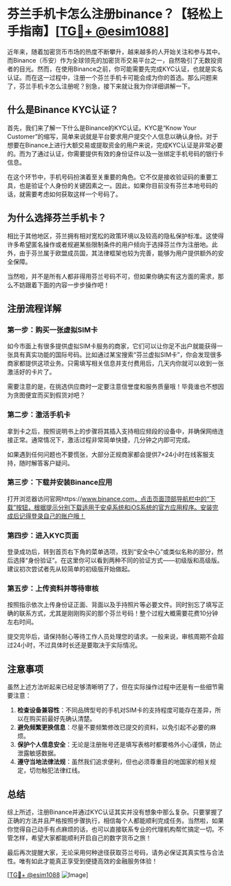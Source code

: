 # 芬兰手机卡怎么注册binance？【轻松上手指南】[[TG💪+ @esim1088](https://t.me/s/esim1088)]

近年来，随着加密货币市场的热度不断攀升，越来越多的人开始关注和参与其中。而Binance（币安）作为全球领先的加密货币交易平台之一，自然吸引了无数投资者的目光。然而，在使用Binance之前，你可能需要先完成KYC认证，也就是实名认证。而在这一过程中，注册一个芬兰手机卡可能会成为你的首选。那么问题来了，芬兰手机卡怎么注册呢？别急，接下来就让我为你详细讲解一下。

## 什么是Binance KYC认证？

首先，我们来了解一下什么是Binance的KYC认证。KYC是“Know Your Customer”的缩写，简单来说就是平台要求用户提交个人信息以确认身份。对于想要在Binance上进行大额交易或提取资金的用户来说，完成KYC认证是非常必要的。而为了通过认证，你需要提供有效的身份证件以及一张绑定手机号码的银行卡信息。

在这个环节中，手机号码扮演着至关重要的角色。它不仅是接收验证码的重要工具，也是验证个人身份的关键因素之一。因此，如果你目前没有芬兰本地号码的话，就需要考虑如何获取这样一个号码了。

## 为什么选择芬兰手机卡？

相比于其他地区，芬兰拥有相对宽松的政策环境以及较高的隐私保护标准。这使得许多希望匿名操作或者规避某些限制条件的用户倾向于选择芬兰作为注册地。此外，由于芬兰属于欧盟成员国，其法律框架也较为完善，能够为用户提供额外的安全保障。

当然啦，并不是所有人都非得用芬兰号码不可，但如果你确实有这方面的需求，那么不妨跟着下面的内容一步步操作吧！

## 注册流程详解

### 第一步：购买一张虚拟SIM卡
如今市面上有很多提供虚拟SIM卡服务的商家，它们可以让你足不出户就能获得一张具有真实功能的国际号码。比如通过某宝搜索“芬兰虚拟SIM卡”，你会发现很多商家都提供这项业务。只需填写相关信息并支付费用后，几天内你就可以收到一张激活好的卡片了。

需要注意的是，在挑选供应商时一定要注意信誉度和服务质量哦！毕竟谁也不想因为贪图便宜而买到假货对吧？

### 第二步：激活手机卡
拿到卡之后，按照说明书上的步骤将其插入支持相应频段的设备中，并确保网络连接正常。通常情况下，激活过程非常简单快捷，几分钟之内即可完成。

如果遇到任何问题也不要慌张，大部分正规商家都会提供7×24小时在线客服支持，随时解答客户疑问。

### 第三步：下载并安装Binance应用
打开浏览器访问官网https://www.binance.com，点击页面顶部导航栏中的“下载”按钮，根据提示分别下载适用于安卓系统和iOS系统的官方应用程序。安装完成后记得登录自己的账户哦！

### 第四步：进入KYC页面
登录成功后，转到首页右下角的菜单选项，找到“安全中心”或类似名称的部分，然后选择“身份验证”。在这里你可以看到两种不同的验证方式——初级版和高级版。建议初次尝试者先从较简单的初级版开始做起。

### 第五步：上传资料并等待审核
按照指示依次上传身份证正面、背面以及手持照片等必要文件。同时别忘了填写正确的联系方式，尤其是刚刚购买的那个芬兰号码！整个过程大概需要花费10分钟左右时间。

提交完毕后，请保持耐心等待工作人员处理您的请求。一般来说，审核周期不会超过24小时，不过具体时长还是要取决于实际情况。

## 注意事项
虽然上述方法听起来已经足够清晰明了了，但在实际操作过程中还是有一些细节需要注意：

1. **检查设备兼容性**：不同品牌型号的手机对SIM卡的支持程度可能存在差异，所以在购买前最好先确认清楚。
2. **避免频繁更换信息**：尽量不要频繁修改已提交的资料，以免引起不必要的麻烦。
3. **保护个人信息安全**：无论是注册账号还是填写表格时都要格外小心谨慎，防止泄露敏感数据。
4. **遵守当地法律法规**：虽然我们追求便利，但也必须尊重目的地国家的相关规定，切勿触犯法律红线。

## 总结

综上所述，注册Binance并通过KYC认证其实并没有想象中那么复杂。只要掌握了正确的方法并且严格按照步骤执行，相信每个人都能顺利完成任务。当然啦，如果你觉得自己动手有点麻烦的话，也可以直接联系专业的代理机构帮忙搞定一切。不管怎样，希望大家都能顺利开启自己的数字货币之旅！

最后再次提醒大家，无论采用何种途径获取芬兰号码，请务必保证其真实性与合法性。唯有如此才能真正享受到便捷高效的金融服务体验！

[[TG💪+ @esim1088](https://t.me/s/esim1088) ![Image](https://i.postimg.cc/4NQfJmqS/Snipaste-2025-05-13-00-14-12.png)]